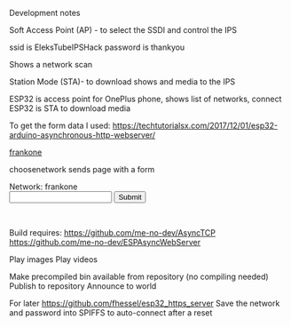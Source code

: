 Development notes

Soft Access Point (AP) - to select the SSDI and control the IPS

ssid is EleksTubeIPSHack
password is thankyou

Shows a network scan


Station Mode (STA)- to download shows and media to the IPS



ESP32 is access point for OnePlus phone, shows list of networks, connect
ESP32 is STA to download media


To get the form data I used:
https://techtutorialsx.com/2017/12/01/esp32-arduino-asynchronous-http-webserver/


<p><a href="/choosenetwork?ssid=frankone">frankone</a></p>

choosenetwork sends page with a form

<form action="/get">
    Network: frankone<br>
    <input type="hidden" name="ssid" value="frankone">
    <input type="password" name="pass">
    <input type="submit" value="Submit">
</form><br>


Build requires:
https://github.com/me-no-dev/AsyncTCP
https://github.com/me-no-dev/ESPAsyncWebServer


Play images
Play videos

Make precompiled bin available from repository (no compiling needed)
Publish to repository
Announce to world







For later
https://github.com/fhessel/esp32_https_server
Save the network and password into SPIFFS to auto-connect after a reset
